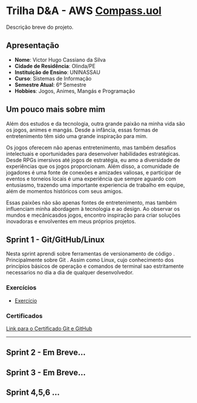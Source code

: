 # Trilha D&A - AWS [Compass.uol](https://compass.uol/pt/home/)

Descrição breve do projeto.

## Apresentação

- **Nome**: Victor Hugo Cassiano da Silva
- **Cidade de Residência**: Olinda/PE
- **Instituição de Ensino**: UNINASSAU
- **Curso**: Sistemas de Informação
- **Semestre Atual**: 6º Semestre
- **Hobbies**: Jogos, Animes, Mangás e Programação

## Um pouco mais sobre mim
Além dos estudos e da tecnologia, outra grande paixão na minha vida são os jogos, animes e mangás. Desde a infância, essas formas de entretenimento têm sido uma grande  inspiração para mim.

Os jogos oferecem não apenas entretenimento, mas também desafios intelectuais e oportunidades para desenvolver habilidades estratégicas. Desde RPGs imersivos até jogos de estratégia, eu amo a diversidade de experiências que os jogos proporcionam. Além disso, a comunidade de jogadores é uma fonte de conexões e amizades valiosas, e participar de eventos e torneios locais é uma experiência que sempre aguardo com entusiasmo, trazendo uma importante experiencia de trabalho em equipe, além de momentos históricos com seus amigos.

Essas paixões não são apenas fontes de entretenimento, mas também influenciam minha abordagem à tecnologia e ao design. Ao observar os mundos e mecânicasdos jogos, encontro inspiração para criar soluções inovadoras e envolventes em meus próprios projetos.

## Sprint 1 - Git/GitHub/Linux

Nesta sprint aprendi sobre ferramentas de versionamento de código . Principalmente sobre Git . Assim como Linux, cujo conhecimento dos princípios básicos de operação e comandos de terminal sao estritamente necessarios no dia a dia de qualquer desenvolvedor.

### Exercícios

- [Exercício](https://github.com/VictorHCassiano/Trilha-data-analytics/tree/main/Sprint-1)


### Certificados

[Link para o Certificado Git e GitHub](link_do_certificado)

---

## Sprint 2 - Em Breve...





## Sprint 3 - Em Breve...


## Sprint 4,5,6 ...